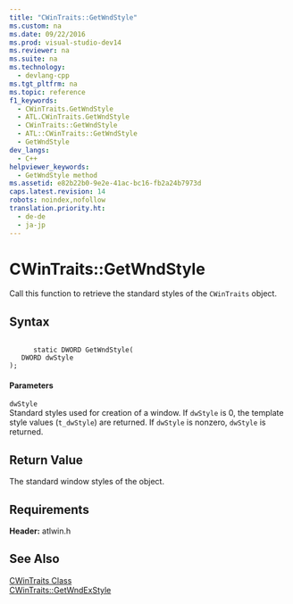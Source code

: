```yaml
---
title: "CWinTraits::GetWndStyle"
ms.custom: na
ms.date: 09/22/2016
ms.prod: visual-studio-dev14
ms.reviewer: na
ms.suite: na
ms.technology: 
  - devlang-cpp
ms.tgt_pltfrm: na
ms.topic: reference
f1_keywords: 
  - CWinTraits.GetWndStyle
  - ATL.CWinTraits.GetWndStyle
  - CWinTraits::GetWndStyle
  - ATL::CWinTraits::GetWndStyle
  - GetWndStyle
dev_langs: 
  - C++
helpviewer_keywords: 
  - GetWndStyle method
ms.assetid: e82b22b0-9e2e-41ac-bc16-fb2a24b7973d
caps.latest.revision: 14
robots: noindex,nofollow
translation.priority.ht: 
  - de-de
  - ja-jp
---
```

# CWinTraits::GetWndStyle
Call this function to retrieve the standard styles of the `CWinTraits` object.  
  
## Syntax  
  
```  
  
      static DWORD GetWndStyle(  
   DWORD dwStyle   
);  
```  
  
#### Parameters  
 `dwStyle`  
 Standard styles used for creation of a window. If `dwStyle` is 0, the template style values (`t_dwStyle`) are returned. If `dwStyle` is nonzero, `dwStyle` is returned.  
  
## Return Value  
 The standard window styles of the object.  
  
## Requirements  
 **Header:** atlwin.h  
  
## See Also  
 [CWinTraits Class](../vs140/cwintraits-class.md)   
 [CWinTraits::GetWndExStyle](../vs140/cwintraits--getwndexstyle.md)